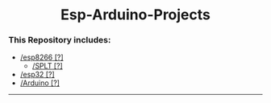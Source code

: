 <h1 align="center">
  Esp-Arduino-Projects
</h1>

### This Repository includes:
- [/esp8266](./esp8266)[ [?]](./example)
  - [/SPLT](./esp8266/SPLT)[ [?]](./example)
- [/esp32](./esp32)[ [?]](./example)   
- [/Arduino](./Arduino)[ [?]](./example)

---
